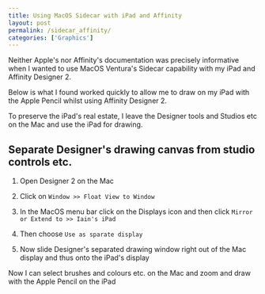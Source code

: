 ```yaml
---
title: Using MacOS Sidecar with iPad and Affinity
layout: post
permalink: /sidecar_affinity/
categories: ['Graphics']
---
```



Neither Apple's nor Affinity's documentation was precisely informative when I wanted to use MacOS Ventura's Sidecar capability  with my iPad and Affinity Designer 2.

Below is what I found worked quickly to allow me to draw on my iPad with the Apple Pencil whilst using Affinity Designer 2.

To preserve the iPad's real estate, I leave the Designer tools and Studios etc on the Mac and use the iPad for drawing.

## Separate Designer's drawing canvas from studio controls etc.

1.  Open Designer 2 on the Mac

1.  Click on `Window >> Float View to Window`

1.  In the MacOS menu bar click on the Displays icon and then click `Mirror or Extend to >> Iain's iPad`

1.  Then choose `Use as sparate display`

1.  Now slide Designer's separated drawing window right out of the Mac display and thus onto the iPad's display

Now I can select brushes and colours etc. on the Mac and zoom and draw with the Apple Pencil on the iPad